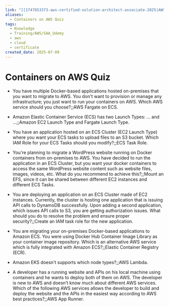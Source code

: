 ```yaml
---
link: "[[1747853373-aws-certified-solution-architect-associate-2025|AWS Certified Solution Architect Associate 2025]]"
aliases:
  - Containers on AWS Quiz
tags:
  - Knowledge
  - Training/AWS/SAA_Udemy
  - aws
  - cloud
  - certificate
created_date: 2025-07-09
---
```

# Containers on AWS Quiz
- You have multiple Docker-based applications hosted on-premises that you want to migrate to AWS. You don't want to provision or manage any infrastructure; you just want to run your containers on AWS. Which AWS service should you choose?;;AWS Fargate on ECS.
<!--SR:!2025-11-27,101,310-->
- Amazon Elastic Container Service (ECS) has two Launch Types: ... and ...;;Amazon EC2 Launch Type and Fargate Launch Type.
<!--SR:!2025-09-27,59,310-->
- You have an application hosted on an ECS Cluster (EC2 Launch Type) where you want your ECS tasks to upload files to an S3 bucket. Which IAM Role for your ECS Tasks should you modify?;;ECS Task Role.
<!--SR:!2025-09-08,11,230-->
- You're planning to migrate a WordPress website running on Docker containers from on-premises to AWS. You have decided to run the application in an ECS Cluster, but you want your docker containers to access the same WordPress website content such as website files, images, videos, etc. What do you recommend to achieve this?;;Mount an EFS, since it can be shared between different EC2 instances and different ECS Tasks.
<!--SR:!2025-09-24,56,310-->
- You are deploying an application on an ECS Cluster made of EC2 instances. Currently, the cluster is hosting one application that is issuing API calls to DynamoDB successfully. Upon adding a second application, which issues API calls to S3, you are getting authorization issues. What should you do to resolve the problem and ensure proper security?;;Create an IAM task role for the new application.
<!--SR:!2025-09-22,54,310-->
- You are migrating your on-premises Docker-based applications to Amazon ECS. You were using Docker Hub Container Image Library as your container image repository. Which is an alternative AWS service which is fully integrated with Amazon ECS?;;Elastic Container Registry (ECR).
<!--SR:!2025-09-28,59,310-->
- Amazon EKS doesn't supports which node types?;;AWS Lambda.
<!--SR:!2025-09-12,42,290-->
- A developer has a running website and APIs on his local machine using containers and he wants to deploy both of them on AWS. The developer is new to AWS and doesn’t know much about different AWS services. Which of the following AWS services allows the developer to build and deploy the website and the APIs in the easiest way according to AWS best practices?;;AWS App Runner.
<!--SR:!2025-11-20,84,270-->

